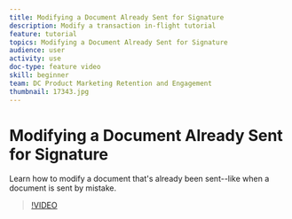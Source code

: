 ```yaml
---
title: Modifying a Document Already Sent for Signature
description: Modify a transaction in-flight tutorial
feature: tutorial
topics: Modifying a Document Already Sent for Signature
audience: user
activity: use
doc-type: feature video
skill: beginner
team: DC Product Marketing Retention and Engagement
thumbnail: 17343.jpg
---
```


# Modifying a Document Already Sent for Signature

Learn how to modify a document that's already been sent--like when a document is sent by mistake.

>[!VIDEO](https://video.tv.adobe.com/v/17343?hidetitle=true)
